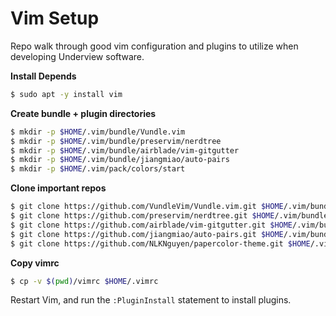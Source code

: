 # Vim Setup

Repo walk through good vim configuration and plugins to utilize when
developing Underview software.


**Install Depends**
```sh
$ sudo apt -y install vim
```

**Create bundle + plugin directories**
```sh
$ mkdir -p $HOME/.vim/bundle/Vundle.vim
$ mkdir -p $HOME/.vim/bundle/preservim/nerdtree
$ mkdir -p $HOME/.vim/bundle/airblade/vim-gitgutter
$ mkdir -p $HOME/.vim/bundle/jiangmiao/auto-pairs
$ mkdir -p $HOME/.vim/pack/colors/start
```

**Clone important repos**
```sh
$ git clone https://github.com/VundleVim/Vundle.vim.git $HOME/.vim/bundle/Vundle.vim
$ git clone https://github.com/preservim/nerdtree.git $HOME/.vim/bundle/preservim/nerdtree
$ git clone https://github.com/airblade/vim-gitgutter.git $HOME/.vim/bundle/airblade/vim-gitgutter
$ git clone https://github.com/jiangmiao/auto-pairs.git $HOME/.vim/bundle/jiangmiao/auto-pairs
$ git clone https://github.com/NLKNguyen/papercolor-theme.git $HOME/.vim/pack/colors/start/papercolor-theme
```

**Copy vimrc**
```sh
$ cp -v $(pwd)/vimrc $HOME/.vimrc
```

Restart Vim, and run the `:PluginInstall` statement to install plugins.
